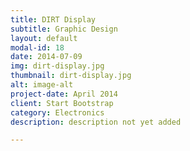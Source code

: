 ```yaml
---
title: DIRT Display
subtitle: Graphic Design
layout: default
modal-id: 18
date: 2014-07-09
img: dirt-display.jpg
thumbnail: dirt-display.jpg
alt: image-alt
project-date: April 2014
client: Start Bootstrap
category: Electronics
description: description not yet added

---
```

